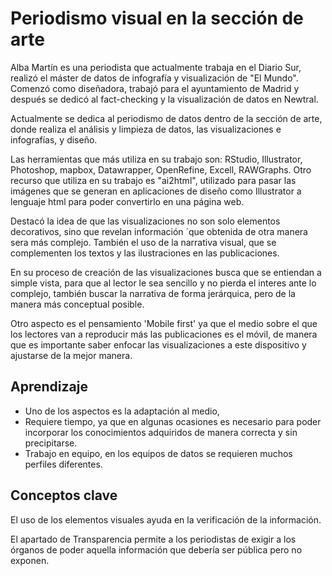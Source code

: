 # Periodismo visual en la sección de arte

Alba Martín es una periodista que actualmente trabaja en el Diario Sur, realizó el máster de datos de infografía y visualización de "El Mundo". Comenzó como diseñadora, trabajó para el ayuntamiento de Madrid y después se dedicó al fact-checking y la visualización de datos en Newtral.

Actualmente se dedica al periodismo de datos dentro de la sección de arte, donde realiza el análisis y limpieza de datos, las visualizaciones e infografías, y diseño.

Las herramientas que más utiliza en su trabajo son: RStudio, Illustrator, Photoshop, mapbox, Datawrapper, OpenRefine, Excell, RAWGraphs.
Otro recurso que utiliza en su trabajo es "ai2html", utilizado para pasar las imágenes que se generan en aplicaciones de diseño como Illustrator a lenguaje html para poder convertirlo en una página web.

Destacó la idea de que las visualizaciones no son solo elementos decorativos, sino que revelan información ´que obtenida de otra manera sera más complejo. También el uso de la narrativa visual, que se complementen los textos y las ilustraciones en las publicaciones.

En su proceso de creación de las visualizaciones busca que se entiendan a simple vista, para que al lector le sea sencillo y no pierda el interes ante lo complejo, también buscar la narrativa de forma jerárquica, pero de la manera más conceptual posible.

Otro aspecto es el pensamiento 'Mobile first' ya que el medio sobre el que los lectores van a reproducir más las publicaciones es el móvil, de manera que es importante saber enfocar las visualizaciones a este dispositivo y ajustarse de la mejor manera.

## Aprendizaje

- Uno de los aspectos es la adaptación al medio,
- Requiere tiempo, ya que en algunas ocasiones es necesario para poder incorporar los conocimientos adquiridos de manera correcta y sin precipitarse. 
- Trabajo en equipo, en los equipos de datos se requieren muchos perfiles diferentes.

## Conceptos clave
El uso de los elementos visuales ayuda en la verificación de la información.

El apartado de Transparencia permite a los periodistas de exigir a los órganos de poder aquella información que debería ser pública pero no exponen.


